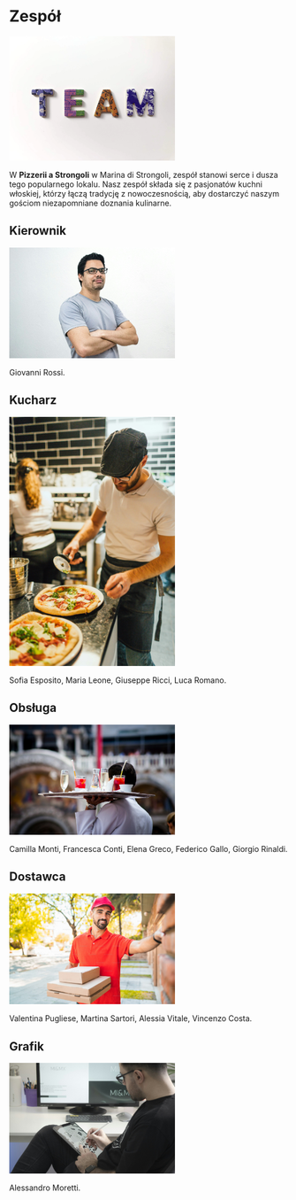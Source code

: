 # Zespół

<img src = "zdjecia-restauracja/photo-1562577308-c8b2614b9b9a.webp" width=300>


W **Pizzerii a Strongoli** w Marina di Strongoli, zespół stanowi serce i dusza tego popularnego lokalu. 
Nasz zespół składa się z pasjonatów kuchni włoskiej, którzy łączą tradycję z nowoczesnością, aby dostarczyć naszym gościom niezapomniane doznania kulinarne.

## Kierownik

<img src = "zdjecia-restauracja/photo-1557862921-37829c790f19.jpeg" width=300>

Giovanni Rossi.

## Kucharz

<img src = "zdjecia-restauracja/photo-1558138838-76294be30005.jpeg" width=300>


 Sofia Esposito, Maria Leone, Giuseppe Ricci, Luca Romano.

## Obsługa

<img src = "zdjecia-restauracja/photo-1516788875874-c5912cae7b43.jpeg" width=300>

Camilla Monti, Francesca Conti, Elena Greco, Federico Gallo, Giorgio Rinaldi.

## Dostawca

<img src = "zdjecia-restauracja/premium_photo-1682090266701-63bfcebd1281.jpeg" width=300>

Valentina Pugliese, Martina Sartori, Alessia Vitale, Vincenzo Costa.


## Grafik

<img src = "zdjecia-restauracja/photo-1620912189868-30778f884588.jpeg" width=300>

Alessandro Moretti.

